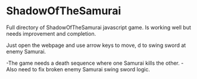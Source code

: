 # ShadowOfTheSamurai
Full directory of ShadowOfTheSamurai javascript game. Is working well but needs improvement and completion.

Just open the webpage and use arrow keys to move, d to swing sword at enemy Samurai.

-The game needs a death sequence where one Samurai kills the other.
-Also need to fix broken enemy Samurai swing sword logic.
